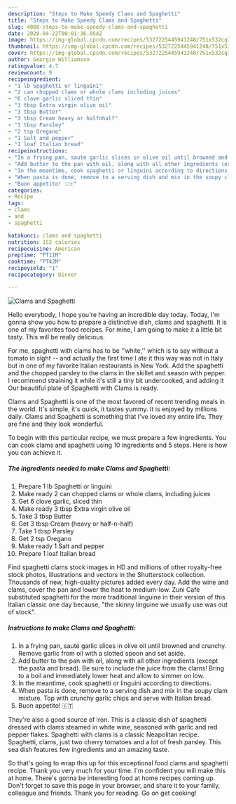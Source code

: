 ```yaml
---
description: "Steps to Make Speedy Clams and Spaghetti"
title: "Steps to Make Speedy Clams and Spaghetti"
slug: 4088-steps-to-make-speedy-clams-and-spaghetti
date: 2020-04-22T00:01:36.054Z
image: https://img-global.cpcdn.com/recipes/5327225445941248/751x532cq70/clams-and-spaghetti-recipe-main-photo.jpg
thumbnail: https://img-global.cpcdn.com/recipes/5327225445941248/751x532cq70/clams-and-spaghetti-recipe-main-photo.jpg
cover: https://img-global.cpcdn.com/recipes/5327225445941248/751x532cq70/clams-and-spaghetti-recipe-main-photo.jpg
author: Georgie Williamson
ratingvalue: 4.7
reviewcount: 9
recipeingredient:
- "1 lb Spaghetti or linguini"
- "2 can chopped clams or whole clams including juices"
- "6 clove garlic sliced thin"
- "3 tbsp Extra virgin olive oil"
- "3 tbsp Butter"
- "3 tbsp Cream heavy or halfnhalf"
- "1 tbsp Parsley"
- "2 tsp Oregano"
- "1 Salt and pepper"
- "1 loaf Italian bread"
recipeinstructions:
- "In a frying pan, sauté garlic slices in olive oil until browned and crunchy. Remove garlic from oil with a slotted spoon and set aside."
- "Add butter to the pan with oil, along with all other ingredients (except the pasta and bread). Be sure to include the juice from the clams! Bring to a boil and immediately lower heat and allow to simmer on low."
- "In the meantime, cook spaghetti or linguini according to directions."
- "When pasta is done, remove to a serving dish and mix in the soupy clam mixture. Top with crunchy garlic chips and serve with Italian bread."
- "Buon appetito! 🇮🇹"
categories:
- Recipe
tags:
- clams
- and
- spaghetti

katakunci: clams and spaghetti 
nutrition: 152 calories
recipecuisine: American
preptime: "PT11M"
cooktime: "PT42M"
recipeyield: "1"
recipecategory: Dinner

---
```



![Clams and Spaghetti](https://img-global.cpcdn.com/recipes/5327225445941248/751x532cq70/clams-and-spaghetti-recipe-main-photo.jpg)

Hello everybody, I hope you're having an incredible day today. Today, I'm gonna show you how to prepare a distinctive dish, clams and spaghetti. It is one of my favorites food recipes. For mine, I am going to make it a little bit tasty. This will be really delicious.

For me, spaghetti with clams has to be &#39;&#39;white,&#39;&#39; which is to say without a tomato in sight -- and actually the first time I ate it this way was not in Italy but in one of my favorite Italian restaurants in New York. Add the spaghetti and the chopped parsley to the clams in the skillet and season with pepper. I recommend straining it while it&#39;s still a tiny bit undercooked, and adding it Our beautiful plate of Spaghetti with Clams is ready.

Clams and Spaghetti is one of the most favored of recent trending meals in the world. It's simple, it's quick, it tastes yummy. It is enjoyed by millions daily. Clams and Spaghetti is something that I've loved my entire life. They are fine and they look wonderful.


To begin with this particular recipe, we must prepare a few ingredients. You can cook clams and spaghetti using 10 ingredients and 5 steps. Here is how you can achieve it.

<!--inarticleads1-->

##### The ingredients needed to make Clams and Spaghetti:

1. Prepare 1 lb Spaghetti or linguini
1. Make ready 2 can chopped clams or whole clams, including juices
1. Get 6 clove garlic, sliced thin
1. Make ready 3 tbsp Extra virgin olive oil
1. Take 3 tbsp Butter
1. Get 3 tbsp Cream (heavy or half-n-half)
1. Take 1 tbsp Parsley
1. Get 2 tsp Oregano
1. Make ready 1 Salt and pepper
1. Prepare 1 loaf Italian bread


Find spaghetti clams stock images in HD and millions of other royalty-free stock photos, illustrations and vectors in the Shutterstock collection. Thousands of new, high-quality pictures added every day. Add the wine and clams, cover the pan and lower the heat to medium-low. Zuni Cafe substituted spaghetti for the more traditional linguine in their version of this Italian classic one day because, &#34;the skinny linguine we usually use was out of stock&#34;. 

<!--inarticleads2-->

##### Instructions to make Clams and Spaghetti:

1. In a frying pan, sauté garlic slices in olive oil until browned and crunchy. Remove garlic from oil with a slotted spoon and set aside.
1. Add butter to the pan with oil, along with all other ingredients (except the pasta and bread). Be sure to include the juice from the clams! Bring to a boil and immediately lower heat and allow to simmer on low.
1. In the meantime, cook spaghetti or linguini according to directions.
1. When pasta is done, remove to a serving dish and mix in the soupy clam mixture. Top with crunchy garlic chips and serve with Italian bread.
1. Buon appetito! 🇮🇹


They&#39;re also a good source of iron. This is a classic dish of spaghetti dressed with clams steamed in white wine, seasoned with garlic and red pepper flakes. Spaghetti with clams is a classic Neapolitan recipe. Spaghetti, clams, just two cherry tomatoes and a lot of fresh parsley. This sea dish features few ingredients and an amazing taste. 

So that's going to wrap this up for this exceptional food clams and spaghetti recipe. Thank you very much for your time. I'm confident you will make this at home. There's gonna be interesting food at home recipes coming up. Don't forget to save this page in your browser, and share it to your family, colleague and friends. Thank you for reading. Go on get cooking!
